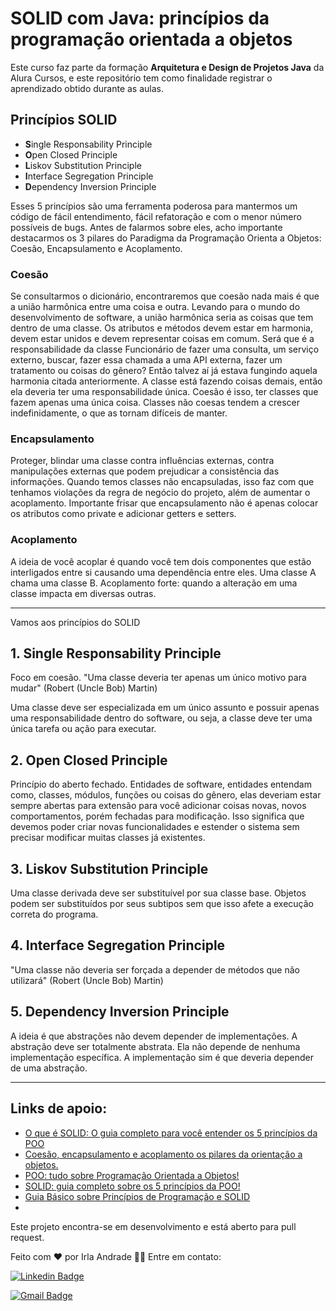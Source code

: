# SOLID com Java: princípios da programação orientada a objetos
Este curso faz parte da formação **Arquitetura e Design de Projetos Java** da Alura Cursos, e este repositório tem como finalidade registrar o aprendizado obtido durante as aulas.

## Princípios SOLID
- **S**ingle Responsability Principle
- **O**pen Closed Principle
- **L**iskov Substitution Principle
- **I**nterface Segregation Principle
- **D**ependency Inversion Principle

Esses 5 princípios são uma ferramenta poderosa para mantermos um código de fácil entendimento, fácil refatoração e com o menor número possíveis de bugs.
Antes de falarmos sobre eles, acho importante destacarmos os 3 pilares do Paradigma da Programação Orienta a Objetos: Coesão, Encapsulamento e Acoplamento.

### Coesão
Se consultarmos o dicionário, encontraremos que coesão nada mais é que a união harmônica entre uma coisa e outra. Levando para o mundo do desenvolvimento de software, a união harmônica seria as coisas que tem dentro de uma classe. Os atributos e métodos devem estar em harmonia, devem estar unidos e devem representar coisas em comum.
Será que é a responsabilidade da classe Funcionário de fazer uma consulta, um serviço externo, buscar, fazer essa chamada a uma API externa, fazer um tratamento ou coisas do gênero? Então talvez aí já estava fungindo aquela harmonia citada anteriormente.
A classe está fazendo coisas demais, então ela deveria ter uma responsabilidade única. Coesão é isso, ter classes que fazem apenas uma única coisa.
Classes não coesas tendem a crescer indefinidamente, o que as tornam difíceis de manter.

### Encapsulamento
Proteger, blindar uma classe contra influências externas, contra manipulações externas que podem prejudicar a consistência das informações. Quando temos classes não encapsuladas, isso faz com que tenhamos violações da regra de negócio do projeto, além de aumentar o acoplamento. Importante frisar que encapsulamento não é apenas colocar os atributos como private e adicionar getters e setters.

### Acoplamento
A ideia de você acoplar é quando você tem dois componentes que estão interligados entre si causando uma dependência entre eles. Uma classe A chama uma classe B. Acoplamento forte: quando a alteração em uma classe impacta em diversas outras.

---

Vamos aos princípios do SOLID

## 1. Single Responsability Principle
Foco em coesão.
"Uma classe deveria ter apenas um único motivo para mudar" (Robert (Uncle Bob) Martin)

Uma classe deve ser especializada em um único assunto e possuir apenas uma responsabilidade dentro do software, ou seja, a classe deve ter uma única tarefa ou ação para executar.
## 2. Open Closed Principle
Princípio do aberto fechado.
Entidades de software, entidades entendam como, classes, módulos, funções ou coisas do gênero, elas deveriam estar sempre abertas para extensão para você adicionar coisas novas, novos comportamentos, porém fechadas para modificação.
Isso significa que devemos poder criar novas funcionalidades e estender o sistema sem precisar modificar muitas classes já existentes.

## 3. Liskov Substitution Principle
Uma classe derivada deve ser substituível por sua classe base.
Objetos podem ser substituídos por seus subtipos sem que isso afete a execução correta do programa.

## 4. Interface Segregation Principle
"Uma classe não deveria ser forçada a depender de métodos que não utilizará" (Robert (Uncle Bob) Martin)

## 5. Dependency Inversion Principle
A ideia é que abstrações não devem depender de implementações. A abstração deve ser totalmente abstrata. Ela não depende de nenhuma implementação específica. A implementação sim é que deveria depender de uma abstração.

---
## Links de apoio:
- [O que é SOLID: O guia completo para você entender os 5 princípios da POO](https://medium.com/desenvolvendo-com-paixao/o-que-%C3%A9-solid-o-guia-completo-para-voc%C3%AA-entender-os-5-princ%C3%ADpios-da-poo-2b937b3fc530)
- [Coesão, encapsulamento e acoplamento os pilares da orientação a objetos.](https://medium.com/@functionoliveira/coes%C3%A3o-encapsulamento-e-acoplamento-os-pilares-da-orienta%C3%A7%C3%A3o-a-objetos-514f2014426)
- [POO: tudo sobre Programação Orientada a Objetos!](https://blog.betrybe.com/tecnologia/poo-programacao-orientada-a-objetos/)
- [SOLID: guia completo sobre os 5 princípios da POO!](https://blog.betrybe.com/linguagem-de-programacao/solid-cinco-principios-poo/)
- [Guia Básico sobre Princípios de Programação e SOLID](https://dev.to/guilhermemanzano/guia-basico-sobre-principios-de-projetos-e-solid-4m59)
- 


Este projeto encontra-se em desenvolvimento e está aberto para pull request.

Feito com ❤ por Irla Andrade 👋🏽 Entre em contato:

[![Linkedin Badge](https://img.shields.io/badge/-irlaandrade-blue?style=flat-square&logo=Linkedin&logoColor=white&link=https://www.linkedin.com/in/irlaandrade/)](https://www.linkedin.com/in/irlaandrade/)

[![Gmail Badge](https://img.shields.io/badge/gmail-c14438?style=flat-square&logo=Gmail&logoColor=white&link=mailto:paula.irla@gmail.com)](mailto:paula.irla@gmail.com)

